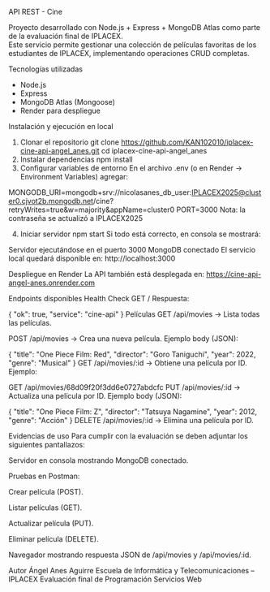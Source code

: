   API REST - Cine  

Proyecto desarrollado con Node.js + Express + MongoDB Atlas como parte de la evaluación final de IPLACEX.  
Este servicio permite gestionar una colección de películas favoritas de los estudiantes de IPLACEX, implementando operaciones CRUD completas.  



  Tecnologías utilizadas
- Node.js
- Express
- MongoDB Atlas (Mongoose)
- Render para despliegue  



 Instalación y ejecución en local

1. Clonar el repositorio
git clone https://github.com/KAN102010/iplacex-cine-api-angel_anes.git
cd iplacex-cine-api-angel_anes
2. Instalar dependencias
npm install
3. Configurar variables de entorno
En el archivo .env (o en Render → Environment Variables) agregar:



MONGODB_URI=mongodb+srv://nicolasanes_db_user:IPLACEX2025@cluster0.cjvot2b.mongodb.net/cine?retryWrites=true&w=majority&appName=cluster0
PORT=3000
 Nota: la contraseña se actualizó a IPLACEX2025

4. Iniciar servidor
npm start
Si todo está correcto, en consola se mostrará:


Servidor ejecutándose en el puerto 3000
MongoDB conectado
El servicio local quedará disponible en:
 http://localhost:3000

 Despliegue en Render
La API también está desplegada en:
 https://cine-api-angel-anes.onrender.com

 Endpoints disponibles
Health Check
GET /
Respuesta:


{ "ok": true, "service": "cine-api" }
Películas
GET /api/movies → Lista todas las películas.

POST /api/movies → Crea una nueva película.
Ejemplo body (JSON):


{
  "title": "One Piece Film: Red",
  "director": "Goro Taniguchi",
  "year": 2022,
  "genre": "Musical"
}
GET /api/movies/:id → Obtiene una película por ID.
Ejemplo:


GET /api/movies/68d09f20f3dd6e0727abdcfc
PUT /api/movies/:id → Actualiza una película por ID.
Ejemplo body (JSON):


{
  "title": "One Piece Film: Z",
  "director": "Tatsuya Nagamine",
  "year": 2012,
  "genre": "Acción"
}
DELETE /api/movies/:id → Elimina una película por ID.

 Evidencias de uso
Para cumplir con la evaluación se deben adjuntar los siguientes pantallazos:

Servidor en consola mostrando MongoDB conectado.

Pruebas en Postman:

Crear película (POST).

Listar películas (GET).

Actualizar película (PUT).

Eliminar película (DELETE).

Navegador mostrando respuesta JSON de /api/movies y /api/movies/:id.

 Autor
Ángel Anes Aguirre
Escuela de Informática y Telecomunicaciones – IPLACEX
Evaluación final de Programación Servicios Web
